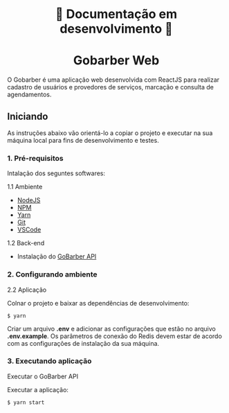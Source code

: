 <h1 align="center">
  🚧 Documentação em desenvolvimento 🚧
</h1>

<h1 align="center">
  Gobarber Web
</h1>

O Gobarber é uma aplicação web desenvolvida com ReactJS para realizar cadastro de usuários e provedores de serviços, marcação e consulta de agendamentos.

## Iniciando

As instruções abaixo vão orientá-lo a copiar o projeto e executar na sua máquina local para fins de desenvolvimento e testes.

### 1. Pré-requisitos

Intalação dos seguntes softwares:

1.1 Ambiente
- [NodeJS](https://nodejs.org/en/download/)
- [NPM](https://www.npmjs.com/get-npm)
- [Yarn](https://yarnpkg.com/getting-started/install)
- [Git](https://git-scm.com/downloads)
- [VSCode](https://code.visualstudio.com/download)

1.2 Back-end
- Instalação do [GoBarber API](https://github.com/leo-nezes/gobarber-api)

### 2. Configurando ambiente

2.2 Aplicação

Colnar o projeto e baixar as dependências de desenvolvimento:

`$ yarn`

Criar um arquivo **.env** e adicionar as configurações que estão no arquivo **.env.example**. Os parâmetros de conexão do Redis devem estar de acordo com as configurações de instalação da sua máquina.

### 3. Executando aplicação

Executar o GoBarber API

Executar a aplicação:

`$ yarn start`
